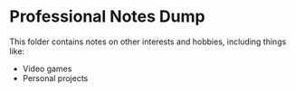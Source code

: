 # Professional Notes Dump

This folder contains notes on other interests and hobbies, including things like:

- Video games
- Personal projects